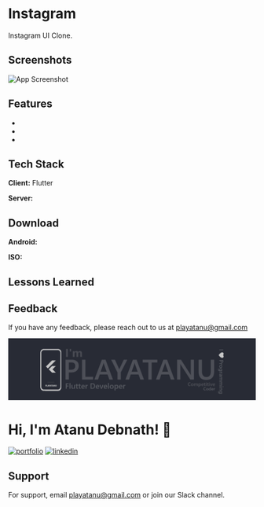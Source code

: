 
# Instagram

Instagram UI Clone.


## Screenshots

![App Screenshot](https://github.com/playatanu/assets/blob/main/instagram.gif)

  
## Features

- 
- 
- 


  
## Tech Stack

**Client:** Flutter

**Server:** 

  
## Download

**Android:** 

**ISO:** 
## Lessons Learned


  
## Feedback

If you have any feedback, please reach out to us at playatanu@gmail.com

  
![Logo](https://github.com/playatanu/playatanu/raw/main/playatanu.png?raw=true)

    
# Hi, I'm Atanu Debnath! 👋

  

[![portfolio](https://img.shields.io/badge/my_portfolio-000?style=for-the-badge&logo=ko-fi&logoColor=white)](https://playatanu.github.io/)
[![linkedin](https://img.shields.io/badge/linkedin-0A66C2?style=for-the-badge&logo=linkedin&logoColor=white)](https://www.linkedin.com/playatanu)


  
## Support

For support, email playatanu@gmail.com or join our Slack channel.
